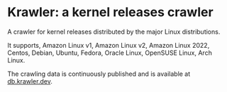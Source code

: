 # Krawler: a kernel releases crawler

A crawler for kernel releases distributed by the major Linux distributions.

It supports, Amazon Linux v1, Amazon Linux v2, Amazon Linux 2022, Centos, Debian, Ubuntu, Fedora, Oracle Linux, OpenSUSE Linux, Arch Linux.

The crawling data is continuously published and is available at [db.krawler.dev](https://db.krawler.dev).

